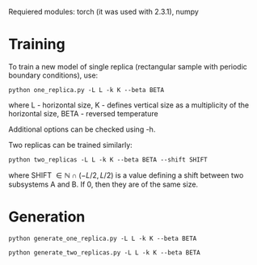 Requiered modules: torch (it was used with 2.3.1), numpy

# Training

To train a new model of single replica (rectangular sample with periodic boundary conditions), use:
```
python one_replica.py -L L -k K --beta BETA
```
where L - horizontal size, K - defines vertical size as a multiplicity of the horizontal size, BETA - reversed temperature

Additional options can be checked using -h.

Two replicas can be trained similarly:
```
python two_replicas -L L -k K --beta BETA --shift SHIFT
```
where SHIFT $\in \mathbb{N} \cap (-L/2, L/2)$ is a value defining a shift between two subsystems A and B. If 0, then they are of the same size.
# Generation

```
python generate_one_replica.py -L L -k K --beta BETA
```
```
python generate_two_replicas.py -L L -k K --beta BETA
```